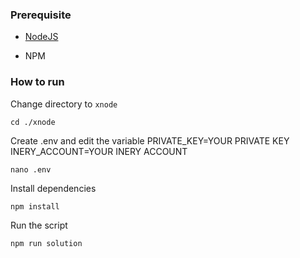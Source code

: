 ### Prerequisite

- [NodeJS](https://nodejs.org/en/)

- NPM



### How to run

Change directory to ```xnode```

```shell
cd ./xnode
```

Create .env and edit the variable
PRIVATE_KEY=YOUR PRIVATE KEY
INERY_ACCOUNT=YOUR INERY ACCOUNT

```shell
nano .env
```

Install dependencies

```shell
npm install
```

Run the script

```
npm run solution
```
